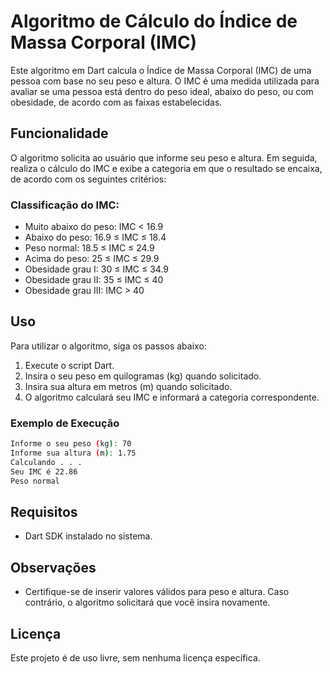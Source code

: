 # Algoritmo de Cálculo do Índice de Massa Corporal (IMC)

Este algoritmo em Dart calcula o Índice de Massa Corporal (IMC) de uma pessoa com base no seu peso e altura. O IMC é uma medida utilizada para avaliar se uma pessoa está dentro do peso ideal, abaixo do peso, ou com obesidade, de acordo com as faixas estabelecidas.

## Funcionalidade

O algoritmo solicita ao usuário que informe seu peso e altura. Em seguida, realiza o cálculo do IMC e exibe a categoria em que o resultado se encaixa, de acordo com os seguintes critérios:

### Classificação do IMC:

- Muito abaixo do peso: IMC < 16.9
- Abaixo do peso: 16.9 ≤ IMC ≤ 18.4
- Peso normal: 18.5 ≤ IMC ≤ 24.9
- Acima do peso: 25 ≤ IMC ≤ 29.9
- Obesidade grau I: 30 ≤ IMC ≤ 34.9
- Obesidade grau II: 35 ≤ IMC ≤ 40
- Obesidade grau III: IMC > 40

## Uso

Para utilizar o algoritmo, siga os passos abaixo:

1. Execute o script Dart.
2. Insira o seu peso em quilogramas (kg) quando solicitado.
3. Insira sua altura em metros (m) quando solicitado.
4. O algoritmo calculará seu IMC e informará a categoria correspondente.

### Exemplo de Execução

```bash
Informe o seu peso (kg): 70
Informe sua altura (m): 1.75
Calculando . . .
Seu IMC é 22.86
Peso normal
```

## Requisitos
- Dart SDK instalado no sistema.

## Observações

- Certifique-se de inserir valores válidos para peso e altura. Caso contrário, o algoritmo solicitará que você insira novamente.

## Licença
Este projeto é de uso livre, sem nenhuma licença específica.